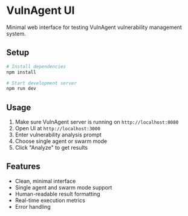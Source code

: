 # VulnAgent UI

Minimal web interface for testing VulnAgent vulnerability management system.

## Setup

```bash
# Install dependencies
npm install

# Start development server
npm run dev
```

## Usage

1. Make sure VulnAgent server is running on `http://localhost:8080`
2. Open UI at `http://localhost:3000`
3. Enter vulnerability analysis prompt
4. Choose single agent or swarm mode
5. Click "Analyze" to get results

## Features

- Clean, minimal interface
- Single agent and swarm mode support
- Human-readable result formatting
- Real-time execution metrics
- Error handling
